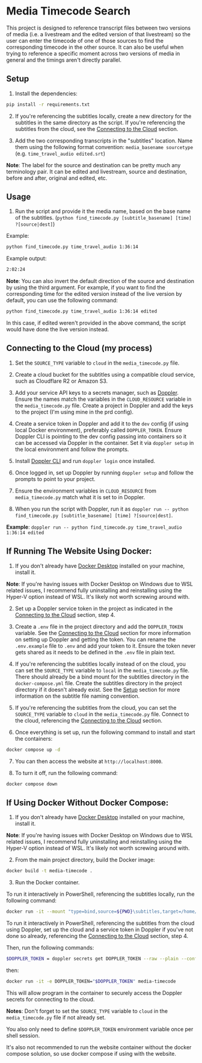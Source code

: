 # Media Timecode Search

This project is designed to reference transcript files between two versions of media (i.e. a livestream and the edited version of that livestream) so the user can enter the timecode of one of those sources to find the corresponding timecode in the other source. It can also be useful when trying to reference a specific moment across two versions of media in general and the timings aren't directly parallel.

## Setup

1. Install the dependencies:
```sh
pip install -r requirements.txt
```

2. If you're referencing the subtitles locally, create a new directory for the subtitles in the same directory as the script. If you're referencing the subtitles from the cloud, see the [Connecting to the Cloud](#connecting-to-the-cloud-my-process) section.

3. Add the two corresponding transcripts in the "subtitles" location. Name them using the following format convention: `media_basename sourcetype` (e.g. `time_travel_audio edited.srt`)

**Note**: The label for the source and destination can be pretty much any terminology pair. It can be edited and livestream, source and destination, before and after, original and edited, etc.

## Usage

1. Run the script and provide it the media name, based on the base name of the subtitles. (`python find_timecode.py [subtitle_basename] [time] ?[source|dest]`)

Example:
```sh
python find_timecode.py time_travel_audio 1:36:14
```
Example output:
```sh
2:02:24
```

**Note**: You can also invert the default direction of the source and destination by using the third argument. For example, if you want to find the corresponding time for the edited version instead of the live version by default, you can use the following command:
```sh
python find_timecode.py time_travel_audio 1:36:14 edited
```
In this case, if edited weren't provided in the above command, the script would have done the live version instead.

## Connecting to the Cloud (my process)

1. Set the `SOURCE_TYPE` variable to `cloud` in the `media_timecode.py` file.

2. Create a cloud bucket for the subtitles using a compatible cloud service, such as Cloudflare R2 or Amazon S3.

3. Add your service API keys to a secrets manager, such as [Doppler](https://www.doppler.com/). Ensure the names match the variables in the `CLOUD_RESOURCE` variable in the `media_timecode.py` file. Create a project in Doppler and add the keys to the project (I'm using mine in the prd config).

4. Create a service token in Doppler and add it to the `dev` config (if using local Docker environment), preferably called `DOPPLER_TOKEN`. Ensure Doppler CLI is pointing to the dev config passing into containers so it can be accessed via Doppler in the container. Set it via `doppler setup` in the local environment and follow the prompts.

5. Install [Doppler CLI](https://docs.doppler.com/docs/install-cli) and run `doppler login` once installed.

6. Once logged in, set up Doppler by running `doppler setup` and follow the prompts to point to your project. 

7. Ensure the environment variables in `CLOUD_RESOURCE` from `media_timecode.py` match what it is set to in Doppler.

8. When you run the script with Doppler, run it as `doppler run -- python find_timecode.py [subtitle_basename] [time] ?[source|dest]`.

**Example**: `doppler run -- python find_timecode.py time_travel_audio 1:36:14 edited`

## If Running The Website Using Docker:

1. If you don't already have [Docker Desktop](https://www.docker.com/products/docker-desktop/) installed on your machine, install it.

**Note**: If you're having issues with Docker Desktop on Windows due to WSL related issues, I recommend fully uninstalling and reinstalling using the Hyper-V option instead of WSL. It's likely not worth screwing around with.

2. Set up a Doppler service token in the project as indicated in the [Connecting to the Cloud](#connecting-to-the-cloud-my-process) section, step 4.

3. Create a `.env` file in the project directory and add the `DOPPLER_TOKEN` variable. See the [Connecting to the Cloud](#connecting-to-the-cloud-my-process) section for more information on setting up Doppler and getting the token. You can rename the `.env.example` file to `.env` and add your token to it. Ensure the token never gets shared as it needs to be defined in the `.env` file in plain text.

4. If you're referencing the subtitles locally instead of on the cloud, you can set the `SOURCE_TYPE` variable to `local` in the `media_timecode.py` file. There should already be a bind mount for the subtitles directory in the `docker-compose.yml` file. Create the subtitles directory in the project directory if it doesn't already exist. See the [Setup](#setup) section for more information on the subtitle file naming convention.

5. If you're referencing the subtitles from the cloud, you can set the `SOURCE_TYPE` variable to `cloud` in the `media_timecode.py` file. Connect to the cloud, referencing the [Connecting to the Cloud](#connecting-to-the-cloud-my-process) section.

6. Once everything is set up, run the following command to install and start the containers:
```sh
docker compose up -d
```

7. You can then access the website at `http://localhost:8000`.

8. To turn it off, run the following command:
```sh
docker compose down
```

## If Using Docker Without Docker Compose:

1. If you don't already have [Docker Desktop](https://www.docker.com/products/docker-desktop/) installed on your machine, install it.

**Note**: If you're having issues with Docker Desktop on Windows due to WSL related issues, I recommend fully uninstalling and reinstalling using the Hyper-V option instead of WSL. It's likely not worth screwing around with.

2. From the main project directory, build the Docker image:
```sh
docker build -t media-timecode .
```

3. Run the Docker container.

To run it interactively in PowerShell, referencing the subtitles locally, run the following command:
```sh
docker run -it --mount "type=bind,source=${PWD}\subtitles,target=/home/python/media-timecode-search/subtitles" media-timecode
```

To run it interactively in PowerShell, referencing the subtitles from the cloud using Doppler, set up the cloud and a service token in Doppler if you've not done so already, referencing the [Connecting to the Cloud](#connecting-to-the-cloud-my-process) section, step 4. 

Then, run the following commands:
```sh
$DOPPLER_TOKEN = doppler secrets get DOPPLER_TOKEN --raw --plain --config dev
```
then:
```sh
docker run -it -e DOPPLER_TOKEN="$DOPPLER_TOKEN" media-timecode
```
This will allow program in the container to securely access the Doppler secrets for connecting to the cloud. 

 **Notes**: Don't forget to set the `SOURCE_TYPE` variable to `cloud` in the `media_timecode.py` file if not already set. 
 
 You also only need to define `$DOPPLER_TOKEN` environment variable once per shell session. 
 
 It's also not recommended to run the website container without the docker compose solution, so use docker compose if using with the website.